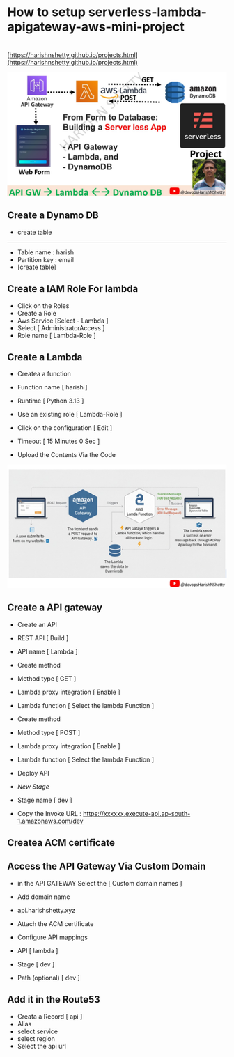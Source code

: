 #  How to setup serverless-lambda-apigateway-aws-mini-project
# 

[https://harishnshetty.github.io/projects.html](https://harishnshetty.github.io/projects.html)

[![Video Tutorial](https://github.com/harishnshetty/image-data-project/blob/f7b2a2490ad8bae5c0ee6f9056160a6275678341/serverless%20pyhton%20Project.jpg)](https://youtu.be/G6xeBhUgGBo)

## Create a Dynamo DB

- create table
---
- Table name : harish
- Partition key : email
- [create table]

## Create a IAM Role For lambda

- Click on the Roles
- Create a Role 
- Aws Service [Select - Lambda ]
- Select [ AdministratorAccess ]
- Role name [ Lambda-Role ]

## Create a Lambda

- Createa a function 
- Function name [ harish ]
- Runtime [ Python 3.13 ]
- Use an existing role [ Lambda-Role ]

- Click on the configuration [ Edit ] 
- Timeout [ 15 Minutes 0 Sec ]

- Upload the Contents Via the Code 


[![Video Tutorial](https://github.com/harishnshetty/image-data-project/blob/f7b2a2490ad8bae5c0ee6f9056160a6275678341/serverless%20pyhton%20Project1.jpg)](https://youtu.be/G6xeBhUgGBo)


## Create a API gateway

- Create an API 
- REST API [ Build ]
- API name [ Lambda ]
- Create method 
- Method type [ GET ]
- Lambda proxy integration [ Enable ]
- Lambda function [ Select the lambda Function ]

- Create method 
- Method type [ POST ]
- Lambda proxy integration [ Enable ]
- Lambda function [ Select the lambda Function ]

- Deploy API
- *New Stage*
- Stage name [ dev ]

- Copy the Invoke URL : https://xxxxxx.execute-api.ap-south-1.amazonaws.com/dev

## Createa ACM certificate

## Access the API Gateway Via Custom Domain

- in the API GATEWAY Select the  [ Custom domain names ]
- Add domain name
- api.harishshetty.xyz
- Attach the ACM certificate
- Configure API mappings

- API [ lambda ]
- Stage [ dev ]
- Path (optional) [ dev ]

## Add it in the Route53

- Creata a Record [ api ]
- Alias
- select service
- select region
- Select the api url